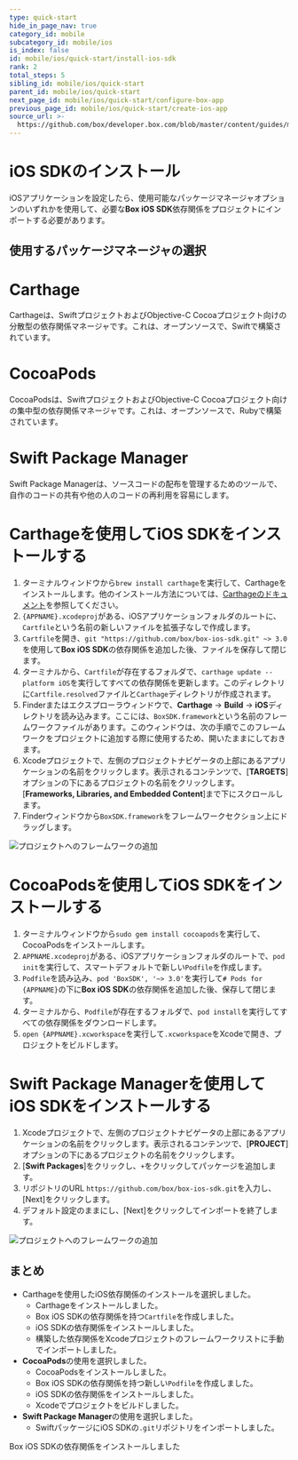 ```yaml
---
type: quick-start
hide_in_page_nav: true
category_id: mobile
subcategory_id: mobile/ios
is_index: false
id: mobile/ios/quick-start/install-ios-sdk
rank: 2
total_steps: 5
sibling_id: mobile/ios/quick-start
parent_id: mobile/ios/quick-start
next_page_id: mobile/ios/quick-start/configure-box-app
previous_page_id: mobile/ios/quick-start/create-ios-app
source_url: >-
  https://github.com/box/developer.box.com/blob/master/content/guides/mobile/ios/quick-start/2-install-ios-sdk.md
---
```

# iOS SDKのインストール

iOSアプリケーションを設定したら、使用可能なパッケージマネージャオプションのいずれかを使用して、必要な**Box iOS SDK**依存関係をプロジェクトにインポートする必要があります。

## 使用するパッケージマネージャの選択

<Grid columns="3">

<Choose option="ios.pm_type" value="carthage" color="blue">

# Carthage

Carthageは、SwiftプロジェクトおよびObjective-C Cocoaプロジェクト向けの分散型の依存関係マネージャです。これは、オープンソースで、Swiftで構築されています。

</Choose>

<Choose option="ios.pm_type" value="cocoapods" color="none">

# CocoaPods

CocoaPodsは、SwiftプロジェクトおよびObjective-C Cocoaプロジェクト向けの集中型の依存関係マネージャです。これは、オープンソースで、Rubyで構築されています。

</Choose>

<Choose option="ios.pm_type" value="swift" color="blue">

# Swift Package Manager

Swift Package Managerは、ソースコードの配布を管理するためのツールで、自作のコードの共有や他の人のコードの再利用を容易にします。

</Choose>

</Grid>

<Choice option="ios.pm_type" value="carthage" color="blue">

# Carthageを使用してiOS SDKをインストールする

1. ターミナルウィンドウから`brew install carthage`を実行して、Carthageをインストールします。他のインストール方法については、[Carthageのドキュメント][carthage-docs]を参照してください。
2. `{APPNAME}.xcodeproj`がある、iOSアプリケーションフォルダのルートに、`Cartfile`という名前の新しいファイルを拡張子なしで作成します。
3. `Cartfile`を開き、`git "https://github.com/box/box-ios-sdk.git" ~> 3.0`を使用して**Box iOS SDK**の依存関係を追加した後、ファイルを保存して閉じます。
4. ターミナルから、`Cartfile`が存在するフォルダで、`carthage update --platform iOS`を実行してすべての依存関係を更新します。このディレクトリに`Cartfile.resolved`ファイルと`Carthage`ディレクトリが作成されます。
5. Finderまたはエクスプローラウィンドウで、**Carthage** -> **Build** -> **iOS**ディレクトリを読み込みます。ここには、`BoxSDK.framework`という名前のフレームワークファイルがあります。このウィンドウは、次の手順でこのフレームワークをプロジェクトに追加する際に使用するため、開いたままにしておきます。
6. Xcodeプロジェクトで、左側のプロジェクトナビゲータの上部にあるアプリケーションの名前をクリックします。表示されるコンテンツで、\[**TARGETS**]オプションの下にあるプロジェクトの名前をクリックします。\[**Frameworks, Libraries, and Embedded Content**]まで下にスクロールします。 
7. Finderウィンドウから`BoxSDK.framework`をフレームワークセクション上にドラッグします。

<ImageFrame center>

![プロジェクトへのフレームワークの追加](./framework-carthage-add.gif)

</ImageFrame>

</Choice>

<Choice option="ios.pm_type" value="cocoapods" color="blue">

# CocoaPodsを使用してiOS SDKをインストールする

1. ターミナルウィンドウから`sudo gem install cocoapods`を実行して、CocoaPodsをインストールします。
2. `APPNAME.xcodeproj`がある、iOSアプリケーションフォルダのルートで、`pod init`を実行して、スマートデフォルトで新しい`Podfile`を作成します。
3. `Podfile`を読み込み、`pod 'BoxSDK', '~> 3.0'`を実行して`# Pods for {APPNAME}`の下に**Box iOS SDK**の依存関係を追加した後、保存して閉じます。
4. ターミナルから、`Podfile`が存在するフォルダで、`pod install`を実行してすべての依存関係をダウンロードします。
5. `open {APPNAME}.xcworkspace`を実行して`.xcworkspace`をXcodeで開き、プロジェクトをビルドします。

</Choice>

<Choice option="ios.pm_type" value="swift" color="blue">

# Swift Package Managerを使用してiOS SDKをインストールする

1. Xcodeプロジェクトで、左側のプロジェクトナビゲータの上部にあるアプリケーションの名前をクリックします。表示されるコンテンツで、\[**PROJECT**]オプションの下にあるプロジェクトの名前をクリックします。
2. \[**Swift Packages**]をクリックし、`+`をクリックしてパッケージを追加します。
3. リポジトリのURL `https://github.com/box/box-ios-sdk.git`を入力し、\[Next]をクリックします。
4. デフォルト設定のままにし、\[Next]をクリックしてインポートを終了します。

<ImageFrame center>

![プロジェクトへのフレームワークの追加](./import-sdk-spm.gif)

</ImageFrame>

</Choice>

## まとめ

* Carthageを使用したiOS依存関係のインストールを選択しました。
  * Carthageをインストールしました。
  * Box iOS SDKの依存関係を持つ`Cartfile`を作成しました。
  * iOS SDKの依存関係をインストールしました。
  * 構築した依存関係をXcodeプロジェクトのフレームワークリストに手動でインポートしました。
* **CocoaPods**の使用を選択しました。
  * CocoaPodsをインストールしました。
  * Box iOS SDKの依存関係を持つ新しい`Podfile`を作成しました。
  * iOS SDKの依存関係をインストールしました。
  * Xcodeでプロジェクトをビルドしました。
* **Swift Package Manager**の使用を選択しました。
  * SwiftパッケージにiOS SDKの`.git`リポジトリをインポートしました。

<Observe option="ios.pm_type" value="carthage,cocoapods,swift">
<Next>

Box iOS SDKの依存関係をインストールしました

</Next>

</Observe>

[carthage-docs]: https://github.com/Carthage/Carthage#installing-carthage
